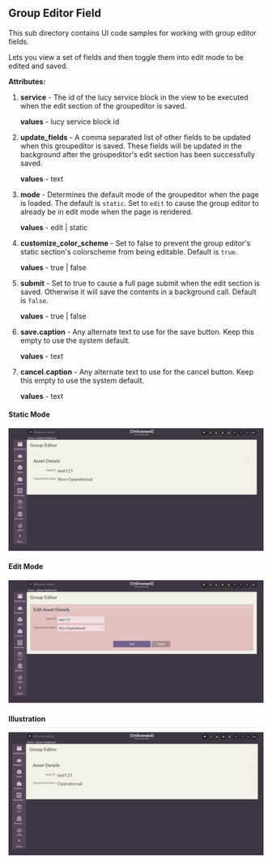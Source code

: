 ## Group Editor Field
This sub directory contains UI code samples for working with group editor fields.

 Lets you view a set of fields and then toggle them into edit mode to be edited and saved.

**Attributes:**

  1) **service** - The id of the lucy service block in the view to be executed when the edit section of the groupeditor is saved.

      **values** - lucy service block id

  2) **update_fields** - A comma separated list of other fields to be updated when this groupeditor is saved. These fields will be updated in the background after the groupeditor's edit section has been successfully saved.

      **values** - text

  3) **mode** - Determines the default mode of the groupeditor when the page is loaded. The default is `static`. Set to `edit` to cause the group editor to already be in edit mode when the page is rendered.

      **values** - edit | static

  4) **customize_color_scheme** - Set to false to prevent the group editor's static section's colorscheme from being editable. Default is `true`.

      **values** - true | false

  5) **submit** - Set to true to cause a full page submit when the edit section is saved. Otherwise it will save the contents in a background call. Default is `false`.

      **values** - true | false

  6) **save.caption** - Any alternate text to use for the save button. Keep this empty to use the system default.

      **values** - text

  7) **cancel.caption** - Any alternate text to use for the cancel  button. Keep this empty to use the system default.

      **values** - text

#### Static Mode

![Group Editor Static](images/s1.PNG)

#### Edit Mode

![Group Editor Edit](images/s2.PNG)

#### Illustration

![Group Editor Demo](images/s3.gif)